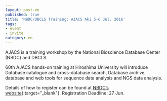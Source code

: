 ```yaml
---
layout: post-en
published: true
title: 'NBDC/DBCLS Training: AJACS Aki 5-6 Jul. 2016'
tags:
- event
- invite
category: en
---
```

AJACS is a training workshop by the National Bioscience Database Center (NBDC) and DBCLS.

 

60th AJACS hands-on training at Hiroshima University will introduce Database catalogue and cross-database search, Database archive, database and web tools for sequence data analysis and NGS data analysis.

 

Details of how to register can be found at [NBDC’s website](http://events.biosciencedbc.jp/training/ajacs60){:target="_blank"}. Registration Deadline: 27 Jun.